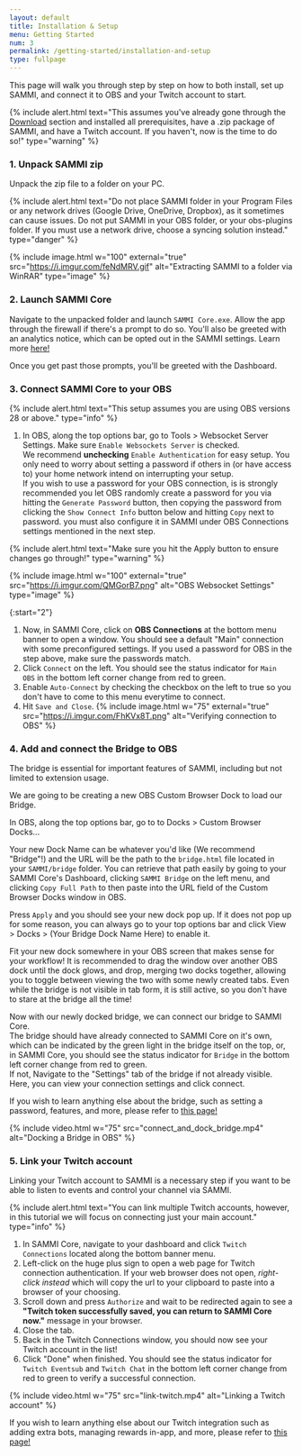 ```yaml
---
layout: default
title: Installation & Setup
menu: Getting Started
num: 3
permalink: /getting-started/installation-and-setup
type: fullpage
---
```


This page will walk you through step by step on how to both install, set up SAMMI, and connect it to OBS and your Twitch account to start.

{% include alert.html text="This assumes you've already gone through the <a href='/download'>Download</a> section and installed all prerequisites, have a .zip package of SAMMI, and have a Twitch account. If you haven't, now is the time to do so!" type="warning" %}

<!-- {% include alert.html text="You will see a lot of concepts that you might not understand. " type="info" %}  -->

<!-- #### 1. Install all dependencies
- Download and install **[OBS Studio](https://obsproject.com/)**. As of now, SAMMI does not support other streaming software.
- As of OBS Studio v28, there is no need to download a separate OBS Websocket plugin as it already has OBS Websocket 5.0 built into it. This is how SAMMI communicates with OBS Studio. If you are running OBS Studio version 27, you will need to download and install **[OBS Websocket 4.9.1](https://obsproject.com/forum/resources/obs-websocket-remote-control-obs-studio-from-websockets.466/)**
- If you are on OBS v28, and you want to use extensions and plugins that are NOT compatible with OBS Websocket 5.0, then you can download the **[OBS Websocket 4.9-compat](https://github.com/obsproject/obs-websocket/releases/tag/4.9.1-compat)** for backwards compatibility. However, this means you will need to set up two instances of OBS in SAMMI, one using 5.0 and one using the 4.9-compat version. 

#### 2. Download SAMMI

We recommend selecting **64bits release**. SAMMI 2022.5.0 is the final release that has 32-bit (x86) support.

<a href="https://sammisolutions.itch.io/sammi"><button type="button" class="btn btn-primary mt-1">Download SAMMI</button></a> -->

### 1. Unpack SAMMI zip

Unpack the zip file to a folder on your PC.

{% include alert.html text="Do not place SAMMI folder in your Program Files or any network drives (Google Drive, OneDrive, Dropbox), as it sometimes can cause issues. Do not put SAMMI in your OBS folder, or your obs-plugins folder. If you must use a network drive, choose a syncing solution instead." type="danger" %}

{% include image.html w="100" external="true" src="https://i.imgur.com/feNdMRV.gif" alt="Extracting SAMMI to a folder via WinRAR" type="image" %}


### 2. Launch SAMMI Core

Navigate to the unpacked folder and launch `SAMMI Core.exe`. Allow the app through the firewall if there's a prompt to do so. You'll also be greeted with an analytics notice, which can be opted out in the SAMMI settings. Learn more [here!](/privacy-policy)

Once you get past those prompts, you'll be greeted with the Dashboard.

### 3. Connect SAMMI Core to your OBS

{% include alert.html text="This setup assumes you are using OBS versions 28 or above." type="info" %}

1. In OBS, along the top options bar, go to Tools > Websocket Server Settings. Make sure `Enable Websockets Server` is checked.\
We recommend __unchecking__ `Enable Authentication` for easy setup. You only need to worry about setting a password if others in (or have access to) your home network intend on interrupting your setup.\
If you wish to use a password for your OBS connection, is is strongly recommended you let OBS randomly create a password for you via hitting the `Generate Password` button, then copying the password from clicking the `Show Connect Info` button below and hitting `Copy` next to password. you must also configure it in SAMMI under OBS Connections settings mentioned in the next step.

{% include alert.html text="Make sure you hit the Apply button to ensure changes go through!" type="warning" %}
	  
{% include image.html w="100" external="true" src="https://i.imgur.com/QMGorB7.png" alt="OBS Websocket Settings" type="image" %}

{:start="2"}
1. Now, in SAMMI Core, click on **OBS Connections** at the bottom menu banner to open a window. You should see a default "Main" connection with some preconfigured settings.
If you used a password for OBS in the step above, make sure the passwords match. 
1. Click `Connect` on the left. You should see the status indicator for `Main OBS` in the bottom left corner change from red to green. 
2. Enable `Auto-Connect` by checking the checkbox on the left to true so you don't have to come to this menu everytime to connect.
3. Hit `Save and Close`. 
  {% include image.html w="75" external="true" src="https://i.imgur.com/FhKVx8T.png" alt="Verifying connection to OBS" %}

### 4. Add and connect the Bridge to OBS

The bridge is essential for important features of SAMMI, including but not limited to extension usage.

We are going to be creating a new OBS Custom Browser Dock to load our Bridge.

In OBS, along the top options bar, go to to Docks > Custom Browser Docks...

Your new Dock Name can be whatever you'd like (We recommend "Bridge"!) and the URL will be the path to the `bridge.html` file located in your `SAMMI/bridge` folder. You can retrieve that path easily by going to your SAMMI Core's Dashboard, clicking `SAMMI Bridge` on the left menu, and clicking `Copy Full Path` to then paste into the URL field of the Custom Browser Docks window in OBS.

Press `Apply` and you should see your new dock pop up. If it does not pop up for some reason, you can always go to your top options bar and click View > Docks > (Your Bridge Dock Name Here) to enable it.

Fit your new dock somewhere in your OBS screen that makes sense for your workflow! It is recommended to drag the window over another OBS dock until the dock glows, and drop, merging two docks together, allowing you to toggle between viewing the two with some newly created tabs. Even while the bridge is not visible in tab form, it is still active, so you don't have to stare at the bridge all the time!

Now with our newly docked bridge, we can connect our bridge to SAMMI Core.\
The bridge should have already connected to SAMMI Core on it's own, which can be indicated by the green light in the bridge itself on the top, or, in SAMMI Core, you should see the status indicator for `Bridge` in the bottom left corner change from red to green.\
If not, Navigate to the "Settings" tab of the bridge if not already visible. Here, you can view your connection settings and click connect.

If you wish to learn anything else about the bridge, such as setting a password, features, and more, please refer to [this page!](/docs/bridge)

<!-- {% include alert.html text="Bridge Port and Password must match what's in the Settings window, not the OBS Connections window." type="danger" %}  -->

{% include video.html w="75" src="connect_and_dock_bridge.mp4" alt="Docking a Bridge in OBS" %}



### 5. Link your Twitch account

Linking your Twitch account to SAMMI is a necessary step if you want to be able to listen to events and control your channel via SAMMI.

{% include alert.html text="You can link multiple Twitch accounts, however, in this tutorial we will focus on connecting just your main account." type="info" %}

1. In SAMMI Core, navigate to your dashboard and click `Twitch Connections` located along the bottom banner menu.
2. Left-click on the huge plus sign to open a web page for Twitch connection authentication. If your web browser does not open, *right-click instead* which will copy the url to your clipboard to paste into a browser of your choosing.
3. Scroll down and press `Authorize` and wait to be redirected again to see a __"Twitch token successfully saved, you can return to SAMMI Core now."__ message in your browser.
4. Close the tab.
5. Back in the Twitch Connections window, you should now see your Twitch account in the list!
6. Click "Done" when finished. You should see the status indicator for `Twitch Eventsub` and `Twitch Chat` in the bottom left corner change from red to green to verify a successful connection.

{% include video.html w="75" src="link-twitch.mp4" alt="Linking a Twitch account" %}

If you wish to learn anything else about our Twitch integration such as adding extra bots, managing rewards in-app, and more, please refer to [this page!](/integrations/twitch)
  
<!-- #### 8. Create your first button

In this part of the tutorial we will learn how to create a button with a simple command and add a Twitch chat trigger to it.
You can follow the text instructions or watch a short video for each step. 

{% include alert.html text="Pressing Save <b>twice</b> (once in your edit button screen and once in your edit deck screen) is essential to permanently saving any changes you make to a button." type="warning" %}

1. In your SAMMI, click on **Add New Deck** button. You should see a newly created blank deck named Deck 1. Double click on it.  

   {% include video.html w="75" src="create_deck.mp4" alt="Create a new deck" %}
2. This empty grid is your deck where you can create new buttons. Right click anywhere in the empty area and select **Create Button** or simply double click (video example shows both options, you can delete the extra button). A new empty button will be created.  

   {% include video.html w="75" src="create_button.mp4" alt="Create a new button" %}
3. Right click on the empty button you just created - **Add Commands** or double click on it.  

   {% include video.html w="75" src="add_command.mp4" alt="Add Commands" %}
4. Click on the **+** symbol. A dropdown menu will appear. Click on Twitch Commands and select **Twitch: Send Chat Message** (you can also just start typing message in the search box).  

   {% include video.html w="75" src="create_command.mp4" alt="Create a new command" %}
5. Populate the command's fields. 
   - Message - Put a random text in there. For example `Hello World!`.
   - Channel Name - Leave empty (will use your default Twitch channel)  

   Press **Save and Close** once finished.  

   {% include video.html w="75" src="populate_command.mp4" alt="Populate a command" %}
6. Back in our deck, right click on the new button - **Edit Triggers**. This is where you can attach any event to trigger your button. 
  - Click on the **+** sign and select Twitch Chat from the dropdown menu. 
  - Remove the `*` in the Message field and populate it with `!test` instead.
  
   Press **Save**   

   {% include video.html w="75" src="add_trigger.mp4" alt="Add a new trigger" %}
7. Optionally change button's text or appearance by right clicking on the button and selecting **Edit Appearance**.  

   {% include video.html w="75" src="edit_appearance.mp4" alt="Edit appearance" %}
8. Back in your deck, press **Save**  

   {% include video.html w="75" src="save_deck.mp4" alt="Save the deck" %}


We have now created a button that will send a chat message `Hello World` anytime it's pressed. We have also created a Twitch chat trigger which will execute the button automatically any time someone types `!test` in your Twitch chat.

##### Trigger the new button manually from SAMMI Deck
There are several ways how you can trigger a button. One of them is triggering it from your **SAMMI Deck**. 

1. Open **SAMMI Deck** by navigating to SAMMI - SAMMI Deck - Open SAMMI Deck.
2. Once it launches, you will see connection settings. As we are just keeping everything at default in this tutorial, you can simply press **Connect**. Selected deck should be `Deck 1`. Press Load Deck and you should see your newly created button.  

   {% include video.html w="75" src="open-streamdeck.mp4" alt="Open SAMMI Deck" %}
3. While looking at your Twitch chat of the Twitch account you just linked in SAMMI in the previous steps, click on the button in your **SAMMI Deck**. It should send a `Hello World!` message to your chat!  

   {% include video.html w="75" src="trigger_button.mp4" alt="Trigger Button from SAMMI Deck" %}

{% include alert.html text="Your SAMMI must be connected to Twitch Chat to be able to send chat messages." type="warning" %} 

##### Trigger the new button manually from Edit Command Window
If you're just putting together a new button, it's often easier to trigger it directly from your SAMMI, as this allows you to keep modifying the button commands without all the extra steps of saving the button and then pressing it in your SAMMI Deck. 

1. Navigate to your button's commands inside SAMMI. 
2. Press **Run Button**. You should see the same `Hello World` message in your Twitch Chat. 

   {% include video.html w="75" src="trigger_button2.mp4" alt="Trigger button from Edit Command screen" %}

##### Trigger the new button automatically via your Twitch Chat
Do you still remember the Twitch chat trigger you configured for your button? If you followed the tutorial, it should be `!test`. This means that everytime anyone types `!test` in your Twitch Chat, the button should get automatically triggered. 

1. Type `!test` in your Twitch Chat while looking both at your chat and SAMMI Deck. Two things should then happen: 
   - You will see the button in your SAMMI Deck blink, just like when you manually pressed it with your mouse earlier. 
   - SAMMI will respond back with `Hello World` message in your Twitch Chat.   


{% include video.html w="75" src="trigger_button_chat.mp4" alt="Trigger button via chat" %}

Now you have learned how to create a button, add a command and trigger it via Twitch chat! You can find more information about the individual components, commands and triggers in the next sections of the documentation. 

{% include alert.html text="Didn't work as expected? Cannot connect to OBS, Bridge or Twitch chat? Please refer to our <a href='/troubleshooting/common'>Troubleshooting</a> section!" type="info" %} -->
